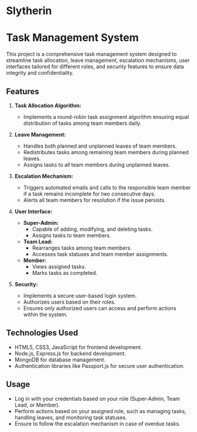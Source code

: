 # Slytherin
# Task Management System

This project is a comprehensive task management system designed to streamline task allocation, leave management, escalation mechanisms, user interfaces tailored for different roles, and security features to ensure data integrity and confidentiality.

## Features

1. **Task Allocation Algorithm:**
   - Implements a round-robin task assignment algorithm ensuring equal distribution of tasks among team members daily.

2. **Leave Management:**
   - Handles both planned and unplanned leaves of team members.
   - Redistributes tasks among remaining team members during planned leaves.
   - Assigns tasks to all team members during unplanned leaves.

3. **Escalation Mechanism:**
   - Triggers automated emails and calls to the responsible team member if a task remains incomplete for two consecutive days.
   - Alerts all team members for resolution if the issue persists.

4. **User Interface:**
   - **Super-Admin:**
     - Capable of adding, modifying, and deleting tasks.
     - Assigns tasks to team members.
   - **Team Lead:**
     - Rearranges tasks among team members.
     - Accesses task statuses and team member assignments.
   - **Member:**
     - Views assigned tasks.
     - Marks tasks as completed.

5. **Security:**
   - Implements a secure user-based login system.
   - Authorizes users based on their roles.
   - Ensures only authorized users can access and perform actions within the system.

## Technologies Used

- HTML5, CSS3, JavaScript for frontend development.
- Node.js, Express.js for backend development.
- MongoDB for database management.
- Authentication libraries like Passport.js for secure user authentication.


## Usage

- Log in with your credentials based on your role (Super-Admin, Team Lead, or Member).
- Perform actions based on your assigned role, such as managing tasks, handling leaves, and monitoring task statuses.
- Ensure to follow the escalation mechanism in case of overdue tasks.
